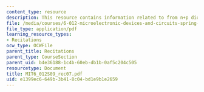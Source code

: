 ```yaml
---
content_type: resource
description: This resource contains information related to from n+p diode to MOS structure.
file: /media/courses/6-012-microelectronic-devices-and-circuits-spring-2009/e1399ec6649b3b418c04bd1e9b1e2659_MIT6_012S09_rec07.pdf
file_type: application/pdf
learning_resource_types:
- Recitations
ocw_type: OCWFile
parent_title: Recitations
parent_type: CourseSection
parent_uid: b4e36188-1c4b-60eb-db1b-0af5c204c505
resourcetype: Document
title: MIT6_012S09_rec07.pdf
uid: e1399ec6-649b-3b41-8c04-bd1e9b1e2659
---
```

